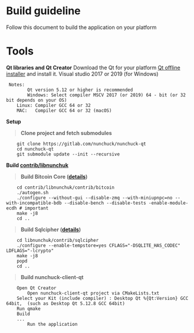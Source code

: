 # Build guideline

Follow this document to build the application on your platform

# Tools
**Qt libraries and Qt Creator**
 Download the Qt for your platform [Qt offline installer](https://www.qt.io/offline-installers) and install it.
 Visual studio 2017 or 2019 (for Windows)
```
 Notes: 
        Qt version 5.12 or higher is recommended
        Windows: Select compiler MSCV 2017 (or 2019) 64 - bit (or 32 bit depends on your OS)
 	Linux: Compiler GCC 64 or 32
 	MAC:   Compiler GCC 64 or 32 (macOS)
```
**Setup**
>**Clone project and fetch submodules**
>
``` 
	git clone https://gitlab.com/nunchuck/nunchuck-qt
	cd nunchuck-qt
	git submodule update --init --recursive
```
**Build [contrib/libnunchuk](https://github.com/nunchuk-io/libnunchuk)**

>**Build Bitcoin Core ([details](https://github.com/bitcoin/bitcoin/tree/master/doc#building))**
>
```
	cd contrib/libnunchuk/contrib/bitcoin
	./autogen.sh
	./configure --without-gui --disable-zmq --with-miniupnpc=no --with-incompatible-bdb --disable-bench --disable-tests -enable-module-ecdh # important
	make -j8
	cd ..
```
>**Build Sqlcipher ([details](https://github.com/sqlcipher/sqlcipher))**
>
```
	cd libnunchuk/contrib/sqlcipher
	./configure --enable-tempstore=yes CFLAGS="-DSQLITE_HAS_CODEC" LDFLAGS="-lcrypto"
	make -j8
	popd
	cd ..
```

>**Build nunchuck-client-qt**
>
```
	Open Qt Creator
        Open nunchuck-client-qt project via CMakeLists.txt
	Select your Kit (include compiler) : Desktop Qt %{Qt:Version} GCC 64bit,  (such as Desktop Qt 5.12.8 GCC 64bit)
	Run qmake
	Build
	...
        Run the application
```
